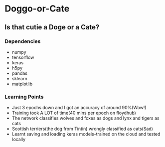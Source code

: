 # Doggo-or-Cate
## Is that cutie a Doge or a Cate?

### Dependencies
* numpy
* tensorflow
* keras
* h5py
* pandas
* sklearn
* matplotlib

### Learning Points
* Just 3 epochs down and I got an accuracy of around 90%(Wow!)
* Training took A LOT of time(40 mins per epoch on floydhub)
* The network classifies wolves and foxes as dogs and lynx and tigers as cats
* Scottish terriers(the dog from Tintin) wrongly classified as cats(Sad)
* Learnt saving and loading keras models-trained on the cloud and tested locally
